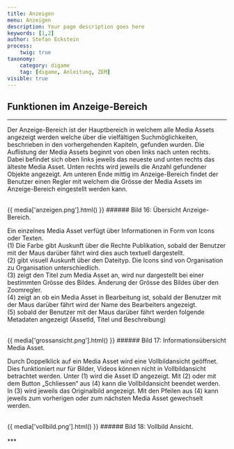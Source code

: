 ```yaml
---
title: Anzeigen
menu: Anzeigen
description: Your page description goes here
keywords: [1,2]
author: Stefan Eckstein
process:
	twig: true
taxonomy:
    category: digame
    tag: [digame, Anleitung, ZEM]
visible: true
---
```


## Funktionen im Anzeige-Bereich
***
Der Anzeige-Bereich ist der Hauptbereich in welchem alle Media Assets angezeigt werden welche über die vielfältigen Suchmöglichkeiten, beschrieben in den vorhergehenden Kapiteln, gefunden wurden. Die Auflistung der Media Assets beginnt von oben links nach unten rechts. Dabei befindet sich oben links jeweils das neueste und unten rechts das älteste Media Asset. Unten rechts wird jeweils die Anzahl gefundener Objekte angezeigt. Am unteren Ende mittig im Anzeige-Bereich findet der Benutzer einen Regler mit welchem die Grösse der Media Assets im Anzeige-Bereich eingestellt werden kann.

<br>
{{ media['anzeigen.png'].html() }}
###### Bild 16: Übersicht Anzeige-Bereich.
<br>

Ein einzelnes Media Asset verfügt über Informationen in Form von Icons oder Texten. <br>
(1) Die Farbe gibt Auskunft über die Rechte Publikation, sobald der Benutzer mit der Maus darüber fährt wird dies auch textuell dargestellt. <br>
(2) gibt visuell Auskunft über den Dateityp. Die Icons sind von Organisation zu Organisation unterschiedlich. <br>
(3) zeigt den Titel zum Media Asset an, wird nur dargestellt bei einer bestimmten Grösse des Bildes. Änderung der Grösse des Bildes über den Zoomregler. <br>
(4) zeigt an ob ein Media Asset in Bearbeitung ist, sobald der Benutzer mit der Maus darüber fährt wird der Name des Bearbeiters angezeigt. <br>
(5) sobald der Benutzer mit der Maus darüber fährt werden folgende Metadaten angezeigt (AssetId, Titel und Beschreibung)

<br>
{{ media['grossansicht.png'].html() }}
###### Bild 17: Informationsübersicht Media Asset.
<br>

Durch Doppelklick auf ein Media Asset wird eine Vollbildansicht geöffnet. Dies funktioniert nur für Bilder, Videos können nicht in Vollbildansicht betrachtet werden. Unter (1) wird die Asset ID angezeigt. Mit (2) oder mit dem Button „Schliessen“ aus (4) kann die Vollbildansicht beendet werden. In (3) wird jeweils das Originalbild angezeigt. Mit den Pfeilen aus (4) kann jeweils zum vorherigen oder zum nächsten Media Asset gewechselt werden.

<br>
{{ media['vollbild.png'].html() }}
###### Bild 18: Vollbild Ansicht.
<br>

<br>
***
